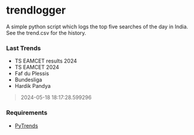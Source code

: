 # trendlogger
A simple python script which logs the top five searches of the day in India.<br>See the trend.csv for the history.<br>

<!-- Last Trends -->
### Last Trends
* TS EAMCET results 2024
* TS EAMCET 2024
* Faf du Plessis
* Bundesliga
* Hardik Pandya
> 2024-05-18 18:17:28.599296

<!-- Requirements -->
### Requirements
* [PyTrends](https://github.com/dreyco676/pytrends)
